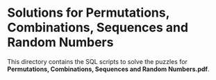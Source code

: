 # Solutions for Permutations, Combinations, Sequences and Random Numbers


This directory contains the SQL scripts to solve the puzzles for **Permutations, Combinations, Sequences and Random Numbers.pdf**.

